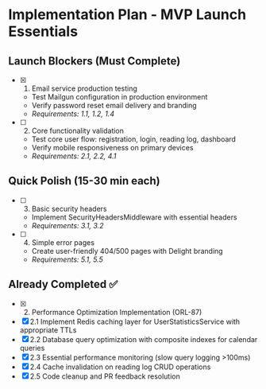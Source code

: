 # Implementation Plan - MVP Launch Essentials

## Launch Blockers (Must Complete)

- [x] 1. Email service production testing
  - Test Mailgun configuration in production environment
  - Verify password reset email delivery and branding
  - _Requirements: 1.1, 1.2, 1.4_

- [ ] 2. Core functionality validation
  - Test core user flow: registration, login, reading log, dashboard
  - Verify mobile responsiveness on primary devices
  - _Requirements: 2.1, 2.2, 4.1_

## Quick Polish (15-30 min each)

- [ ] 3. Basic security headers
  - Implement SecurityHeadersMiddleware with essential headers
  - _Requirements: 3.1, 3.2_

- [ ] 4. Simple error pages
  - Create user-friendly 404/500 pages with Delight branding
  - _Requirements: 5.1, 5.5_

## Already Completed ✅

- [x] 2. Performance Optimization Implementation (ORL-87)
- [x] 2.1 Implement Redis caching layer for UserStatisticsService with appropriate TTLs
- [x] 2.2 Database query optimization with composite indexes for calendar queries
- [x] 2.3 Essential performance monitoring (slow query logging >100ms)
- [x] 2.4 Cache invalidation on reading log CRUD operations
- [x] 2.5 Code cleanup and PR feedback resolution
